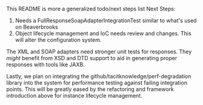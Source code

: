 
This README is more a generalized todo/next steps list
Next Steps:
1. Needs a FullResponseSoapAdapterIntegrationTest similar to what's used on Beaverbrooks
2. Object lifecycle management and IoC needs review and changes.  This will alter the configuration system.

The XML and SOAP adapters need stronger unit tests for responses.  They *might* benefit from XSD and DTD support to
aid in generating proper responses with tools like JAXB.

Lastly, we plan on integrating the github/tacitknowledge/perf-degradation library into the system for performance
testing against failing integration points.  This will be greatly eased by the refactoring and framework introduction
above for instance lifecycle management.

